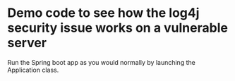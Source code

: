 # Demo code to see how the log4j security issue works on a vulnerable server

Run the Spring boot app as you would normally by launching the Application class.

